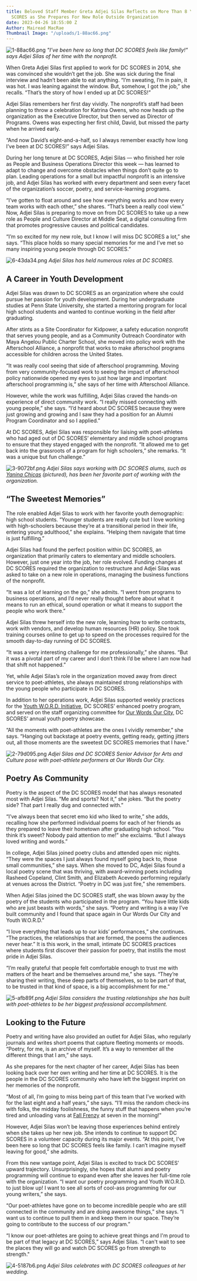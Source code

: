 ```yaml
---
title: Beloved Staff Member Greta Adjei Silas Reflects on More Than 8 Years at DC
  SCORES as She Prepares For New Role Outside Organization
date: 2023-04-26 18:55:00 Z
Author: Mairead MacRae
Thumbnail Image: "/uploads/1-88ac66.png"
---
```


![1-88ac66.png](/uploads/1-88ac66.png)
*"I’ve been here so long that DC SCORES feels like family!" says Adjei Silas of her time with the nonprofit.*













When Greta Adjei Silas first applied to work for DC SCORES in 2014, she was convinced she wouldn’t get the job. She was sick during the final interview and hadn’t been able to eat anything. “I’m sweating, I’m in pain, it was hot. I was leaning against the window. But, somehow, I got the job,” she recalls. “That’s the story of how I ended up at DC SCORES!”

Adjei Silas remembers her first day vividly. The nonprofit’s staff had been planning to throw a celebration for Katrina Owens, who now heads up the organization as the Executive Director, but then served as Director of Programs. Owens was expecting her first child, David, but missed the party when he arrived early. 

“And now David’s eight-and-a-half, so I always remember exactly how long I’ve been at DC SCORES!” says Adjei Silas. 

During her long tenure at DC SCORES, Adjei Silas — who finished her role as People and Business Operations Director this week — has learned to adapt to change and overcome obstacles when things don’t quite go to plan. Leading operations for a small but impactful nonprofit is an intensive job, and Adjei Silas has worked with every department and seen every facet of the organization’s soccer, poetry, and service-learning programs.

“I’ve gotten to float around and see how everything works and how every team works with each other,” she shares. “That’s been a really cool view.” Now, Adjei Silas is preparing to move on from DC SCORES to take up a new role as People and Culture Director at Middle Seat, a digital consulting firm that promotes progressive causes and political candidates. 

“I’m so excited for my new role, but I know I will miss DC SCORES a lot,” she says. “This place holds so many special memories for me and I’ve met so many inspiring young people through DC SCORES.”

![6-43da34.png](/uploads/6-43da34.png)
*Adjei Silas has held numerous roles at DC SCORES.*

## A Career in Youth Development

Adjei Silas was drawn to DC SCORES as an organization where she could pursue her passion for youth development. During her undergraduate studies at Penn State University, she started a mentoring program for local high school students and wanted to continue working in the field after graduating. 

After stints as a Site Coordinator for Kidpower, a safety education nonprofit that serves young people, and as a Community Outreach Coordinator with Maya Angelou Public Charter School, she moved into policy work with the Afterschool Alliance, a nonprofit that works to make afterschool programs accessible for children across the United States. 

“It was really cool seeing that side of afterschool programming. Moving from very community-focused work to seeing the impact of afterschool policy nationwide opened my eyes to just how large and important afterschool programming is,” she says of her time with Afterschool Alliance.

However, while the work was fulfilling, Adjei Silas craved the hands-on experience of direct community work. “I really missed connecting with young people,” she says. “I’d heard about DC SCORES because they were just growing and growing and I saw they had a position for an Alumni Program Coordinator and so I applied.”

At DC SCORES, Adjei Silas was responsible for liaising with poet-athletes who had aged out of DC SCORES’ elementary and middle school programs to ensure that they stayed engaged with the nonprofit. “It allowed me to get back into the grassroots of a program for high schoolers,” she remarks. “It was a unique but fun challenge.”

![3-9072bf.png](/uploads/3-9072bf.png)
*Adjei Silas says working with DC SCORES alums, such as [Yanina Chicas](https://www.dcscores.org/blog/2022/09/from-columbia-heights-to-college-dc-scores-alumna-yanina-chicas-reflects-on-identity-and-community-as-she-begins-new-life-chapter) (pictured), has been her favorite part of working with the organization.*

## “The Sweetest Memories”

The role enabled Adjei Silas to work with her favorite youth demographic: high school students. “Younger students are really cute but I love working with high-schoolers because they’re at a transitional period in their life, entering young adulthood,” she explains. “Helping them navigate that time is just fulfilling.”

Adjei Silas had found the perfect position within DC SCORES, an organization that primarily caters to elementary and middle schoolers. However, just one year into the job, her role evolved. Funding changes at DC SCORES required the organization to restructure and Adjei Silas was asked to take on a new role in operations, managing the business functions of the nonprofit. 

“It was a lot of learning on the go,” she admits. “I went from programs to business operations, and I’d never really thought before about what it means to run an ethical, sound operation or what it means to support the people who work there.”

Adjei Silas threw herself into the new role, learning how to write contracts, work with vendors, and develop human resources (HR) policy. She took training courses online to get up to speed on the processes required for the smooth day-to-day running of DC SCORES. 

“It was a very interesting challenge for me professionally,” she shares. “But it was a pivotal part of my career and I don’t think I’d be where I am now had that shift not happened.”

Yet, while Adjei Silas’s role in the organization moved away from direct service to poet-athletes, she always maintained strong relationships with the young people who participate in DC SCORES.

In addition to her operations work, Adjei Silas supported weekly practices for the [Youth W.O.R.D. Initiative](https://www.dcscores.org/blog/2023/01/dc-scores-revamps-youth-word-project-for-promising-young-poets-in-dc), DC SCORES’ enhanced poetry program, and served on the staff organizing committee for [Our Words Our City](https://owoc.dcscores.org/), DC SCORES’ annual youth poetry showcase. 

“All the moments with poet-athletes are the ones I vividly remember,” she says. “Hanging out backstage at poetry events, getting ready, getting jitters out, all those moments are the sweetest DC SCORES memories that I have.”

![2-79d095.png](/uploads/2-79d095.png)
*Adjei Silas and DC SCORES Senior Advisor for Arts and Culture pose with poet-athlete performers at Our Words Our City.* 

## Poetry As Community

Poetry is the aspect of the DC SCORES model that has always resonated most with Adjei Silas. “Me and sports? Not it,” she jokes. “But the poetry side? That part I really dug and connected with.”

“I’ve always been that secret emo kid who liked to write,” she adds, recalling how she performed individual poems for each of her friends as they prepared to leave their hometown after graduating high school. “You think it’s sweet? Nobody paid attention to me!” she exclaims. “But I always loved writing and words.”

In college, Adjei Silas joined poetry clubs and attended open mic nights. “They were the spaces I just always found myself going back to, those small communities,” she says. When she moved to DC, Adjei Silas found a local poetry scene that was thriving, with award-winning poets including Rasheed Copeland, Clint Smith, and Elizabeth Acevedo performing regularly at venues across the District. “Poetry in DC was just fire,” she remembers.

When Adjei Silas joined the DC SCORES staff, she was blown away by the poetry of the students who participated in the program. “You have little kids who are just beasts with words,” she says. “Poetry and writing is a way I’ve built community and I found that space again in Our Words Our City and Youth W.O.R.D.”

“I love everything that leads up to our kids’ performances,” she continues. “The practices, the relationships that are formed, the poems the audiences never hear.” It is this work, in the small, intimate DC SCORES practices where students first discover their passion for poetry, that instills the most pride in Adjei Silas.

“I’m really grateful that people felt comfortable enough to trust me with matters of the heart and be themselves around me,” she says. “They’re sharing their writing, these deep parts of themselves, so to be part of that, to be trusted in that kind of space, is a big accomplishment for me.”

![5-afb89f.png](/uploads/5-afb89f.png)
*Adjei Silas considers the trusting relationships she has built with poet-athletes to be her biggest professional accomplishment.* 

## Looking to the Future

Poetry and writing have also provided an outlet for Adjei Silas, who regularly journals and writes short poems that capture fleeting moments or moods. “Poetry, for me, is an archive of myself. It’s a way to remember all the different things that I am,” she says.

As she prepares for the next chapter of her career, Adjei Silas has been looking back over her own writing and her time at DC SCORES. It is the people in the DC SCORES community who have left the biggest imprint on her memories of the nonprofit. 

“Most of all, I’m going to miss being part of this team that I’ve worked with for the last eight and a half years,” she says. “I’ll miss the random check-ins with folks, the midday foolishness, the funny stuff that happens when you’re tired and unloading vans at [Fall Frenzy](https://www.dcscores.org/blog/2022/10/dc-scores-fall-frenzy-2022) at seven in the morning!”

However, Adjei Silas won’t be leaving those experiences behind entirely when she takes up her new job. She intends to continue to support DC SCORES in a volunteer capacity during its major events. “At this point, I’ve been here so long that DC SCORES feels like family. I can’t imagine myself leaving for good,” she admits.

From this new vantage point, Adjei Silas is excited to track DC SCORES’ upward trajectory. Unsurprisingly, she hopes that alumni and poetry programming will continue to expand even after she leaves her full-time role with the organization.  “I want our poetry programming and Youth W.O.R.D. to just blow up! I want to see all sorts of cool-ass programming for our young writers,” she says. 

“Our poet-athletes have gone on to become incredible people who are still connected in the community and are doing awesome things,” she says. “I want us to continue to pull them in and keep them in our space. They’re going to contribute to the success of our program.”

“I know our poet-athletes are going to achieve great things and I'm proud to be part of that legacy at DC SCORES,” says Adjei Silas. “I can't wait to see the places they will go and watch DC SCORES go from strength to strength."

![4-5187b6.png](/uploads/4-5187b6.png)
*Adjei Silas celebrates with DC SCORES colleagues at her wedding.*